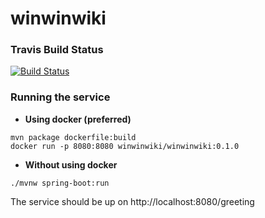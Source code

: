 # winwinwiki

### Travis Build Status

[![Build Status](https://travis-ci.com/winwinwiki/winwinwiki.svg?branch=master)](https://travis-ci.com/winwinwiki/winwinwiki)

### Running the service

* **Using docker (preferred)**
```
mvn package dockerfile:build
docker run -p 8080:8080 winwinwiki/winwinwiki:0.1.0
```

* **Without using docker**
```
./mvnw spring-boot:run
```

The service should be up on http://localhost:8080/greeting
